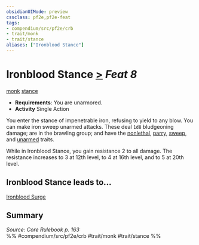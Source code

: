 ```yaml
---
obsidianUIMode: preview
cssclass: pf2e,pf2e-feat
tags:
- compendium/src/pf2e/crb
- trait/monk
- trait/stance
aliases: ["Ironblood Stance"]
---
```

# Ironblood Stance  [>](chapter-9-playing-the-game.md#Actions "Single Action") *Feat 8*  
[monk](Reference/Rules/Traits/monk.md "Monk Class Trait")  [stance](stance.md "Stance Combat Trait")  

- **Requirements**: You are unarmored.
- **Activity** Single Action

You enter the stance of impenetrable iron, refusing to yield to any blow. You can make iron sweep unarmed attacks. These deal `1d8` bludgeoning damage; are in the brawling group; and have the [nonlethal](nonlethal.md "Nonlethal Weapon Trait"), [parry](parry.md "Parry Weapon Trait"), [sweep](sweep.md "Sweep Weapon Trait"), and [unarmed](unarmed.md "Unarmed Weapon Trait") traits.

While in Ironblood Stance, you gain resistance 2 to all damage. The resistance increases to 3 at 12th level, to 4 at 16th level, and to 5 at 20th level.

## Ironblood Stance leads to...

[Ironblood Surge](ironblood-surge.md)

## Summary

*Source: Core Rulebook p. 163*  
%% #compendium/src/pf2e/crb #trait/monk #trait/stance %%
